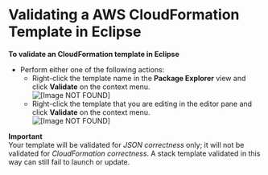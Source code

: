 # Validating a AWS CloudFormation Template in Eclipse<a name="tke-cfn-editor-validate-stack"></a>

 **To validate an CloudFormation template in Eclipse** 
+ Perform either one of the following actions:
  + Right\-click the template name in the **Package Explorer** view and click **Validate** on the context menu\.  
![\[Image NOT FOUND\]](http://docs.aws.amazon.com/toolkit-for-eclipse/v1/user-guide/images/tke-cfn-editor-validate-template-1.png)
  + Right\-click the template that you are editing in the editor pane and click **Validate** on the context menu\.  
![\[Image NOT FOUND\]](http://docs.aws.amazon.com/toolkit-for-eclipse/v1/user-guide/images/tke-cfn-editor-validate-template-2.png)

**Important**  
Your template will be validated for *JSON correctness* only; it will not be validated for *CloudFormation correctness*\. A stack template validated in this way can still fail to launch or update\.
